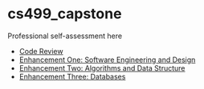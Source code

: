 # cs499_capstone
Professional self-assessment here

- [Code Review](codereview.md)
- [Enhancement One: Software Engineering and Design](enhancement_one.md)
- [Enhancement Two: Algorithms and Data Structure](enhancement_two.md)
- [Enhancement Three: Databases](enhancement_three.md)
